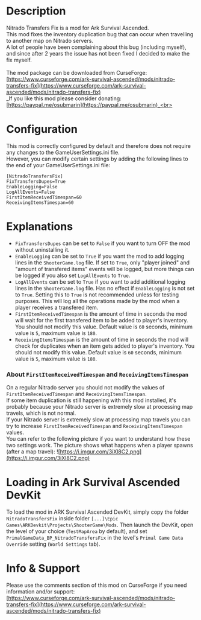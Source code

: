 # Description

Nitrado Transfers Fix is a mod for Ark Survival Ascended.<br>
This mod fixes the inventory duplication bug that can occur when travelling to another map on Nitrado servers.<br>
A lot of people have been complaining about this bug (including myself), and since after 2 years the issue has not been fixed I decided to make the fix myself.<br>
<br>
The mod package can be downloaded from CurseForge: [https://www.curseforge.com/ark-survival-ascended/mods/nitrado-transfers-fix](https://www.curseforge.com/ark-survival-ascended/mods/nitrado-transfers-fix) <br>
_If you like this mod please consider donating: [https://paypal.me/osubmarin](https://paypal.me/osubmarin)_<br>



# Configuration

This mod is correctly configured by default and therefore does not require any changes to the GameUserSettings.ini file.<br>
However, you can modify certain settings by adding the following lines to the end of your GameUserSettings.ini file:

```
[NitradoTransfersFix]
FixTransfersDupes=True
EnableLogging=False
LogAllEvents=False
FirstItemReceivedTimespan=60
ReceivingItemsTimespan=60
```



# Explanations

- `FixTransfersDupes` can be set to `False` if you want to turn OFF the mod without uninstalling it.
- `EnableLogging` can be set to `True` if you want the mod to add logging lines in the `ShooterGame.log` file. If set to `True`, only "player joined" and "amount of transfered items" events will be logged, but more things can be logged if you also set `LogAllEvents` to `True`.
- `LogAllEvents` can be set to `True` if you want to add additional logging lines in the `ShooterGame.log` file. Has no effect if `EnableLogging` is not set to `True`. Setting this to `True` is not recommended unless for testing purposes. This will log all the operations made by the mod when a player receives a transfered item.
- `FirstItemReceivedTimespan` is the amount of time in seconds the mod will wait for the first transfered item to be added to player's inventory. You should not modify this value. Default value is `60` seconds, minimum value is `5`, maximum value is `180`.
- `ReceivingItemsTimespan` is the amount of time in seconds the mod will check for duplicates when an item gets added to player's inventory. You should not modify this value. Default value is `60` seconds, minimum value is `5`, maximum value is `180`.

### About `FirstItemReceivedTimespan` and `ReceivingItemsTimespan`

On a regular Nitrado server you should not modify the values of `FirstItemReceivedTimespan` and `ReceivingItemsTimespan`.<br>
If some item duplication is still happening with this mod installed, it's probably because your Nitrado server is extremely slow at processing map travels, which is not normal.<br>
If your Nitrado server is extremely slow at processing map travels you can try to increase `FirstItemReceivedTimespan` and `ReceivingItemsTimespan` values.<br>
You can refer to the following picture if you want to understand how these two settings work. The picture shows what happens when a player spawns (after a map travel):
![https://i.imgur.com/3iXl8C2.png](https://i.imgur.com/3iXl8C2.png)



# Loading in Ark Survival Ascended DevKit

To load the mod in ARK Survival Ascended DevKit, simply copy the folder `NitradoTransfersFix` inside folder `[...]\Epic Games\ARKDevkit\Projects\ShooterGame\Mods`.
Then launch the DevKit, open the level of your choice (`TestMapArea` by default), and set `PrimalGameData_BP_NitradoTransfersFix` in the level's `Primal Game Data Override` setting (`World Settings` tab).



# Info & Support

Please use the comments section of this mod on CurseForge if you need information and/or support:<br>
[https://www.curseforge.com/ark-survival-ascended/mods/nitrado-transfers-fix](https://www.curseforge.com/ark-survival-ascended/mods/nitrado-transfers-fix)<br>


<br>

